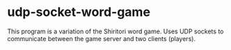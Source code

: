 # udp-socket-word-game
This program is a variation of the Shiritori word game. Uses UDP sockets to communicate between the game server and two clients (players).
